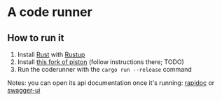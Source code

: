 # A code runner

## How to run it

1. Install [Rust](https://www.rust-lang.org/) with [Rustup](https://rustup.rs/)
2. Install [this fork of piston](https://github.com/Luj8n/piston) (follow instructions there; TODO)
3. Run the coderunner with the `cargo run --release` command

Notes: you can open its api documentation once it's running: [rapidoc](http://localhost:5000/rapidoc/index.html) or [swagger-ui](http://localhost:5000/swagger-ui/index.html)